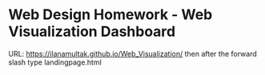 # Web Design Homework - Web Visualization Dashboard

URL: https://ilanamultak.github.io/Web_Visualization/
then after the forward slash type landingpage.html
